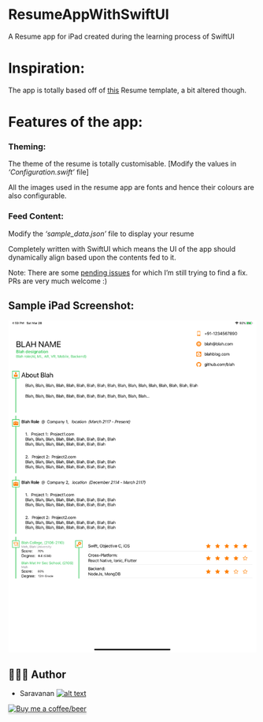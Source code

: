 # ResumeAppWithSwiftUI
A Resume app for iPad created during the learning process of SwiftUI

# Inspiration:
The app is totally based off of [this](https://koenig-media.raywenderlich.com/downloads/Resume_RendonCepeda.pdf) Resume template, a bit altered though.

# Features of the app:
### Theming:
The theme of the resume is totally customisable. [Modify the values in <i>‘Configuration.swift’</i> file]

All the images used in the resume app are fonts and hence their colours are also configurable.



### Feed Content:
Modify the <i>‘sample_data.json’</i> file to display your resume

Completely written with SwiftUI which means the UI of the app should dynamically align based upon the contents fed to it.

Note: There are some [pending issues](https://github.com/saru2020/SwiftUIResumeApp/issues) for which I’m still trying to find a fix. 
PRs are very much welcome :)

## Sample iPad Screenshot:
![ResumeiPadApp](https://raw.githubusercontent.com/saru2020/SwiftUIResumeApp/master/AppScreenshot.png)

## 👨🏻‍💻 Author
[1.1]: http://i.imgur.com/tXSoThF.png
[1]: http://www.twitter.com/saruhere

* Saravanan [![alt text][1.1]][1]

<a class="bmc-button" target="_blank" href="https://www.buymeacoffee.com/saru2020"><img src="https://www.buymeacoffee.com/assets/img/custom_images/orange_img.png" alt="Buy me a coffee/beer" style="height: 41px !important;width: 174px !important;box-shadow: 0px 3px 2px 0px rgba(190, 190, 190, 0.5) !important;-webkit-box-shadow: 0px 3px 2px 0px rgba(190, 190, 190, 0.5) !important;"><span style="margin-left:5px"></span></a>
